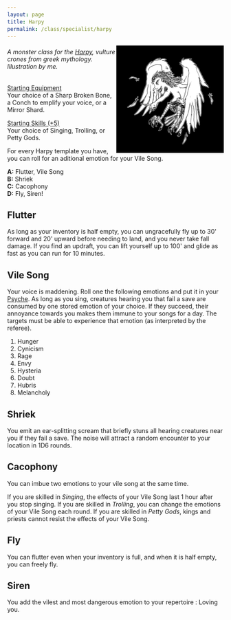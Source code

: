 ```yaml
---
layout: page
title: Harpy
permalink: /class/specialist/harpy
---
```


<img align="right" width=250px src="/images/0023_Harpy.png">

###### A monster class for the [Harpy](/monsters/harpy), vulture crones from greek mythology. Illustration by me.

<ins>Starting Equipment</ins><br>
Your choice of a Sharp Broken Bone, a Conch to emplify your voice, or a Mirror Shard.

<ins>Starting Skills (+5)</ins><br>
Your choice of Singing, Trolling, or Petty Gods.

For every Harpy template you have, you can roll for an aditional emotion for your Vile Song.

**A:** Flutter, Vile Song<br>
**B:** Shriek<br>
**C:** Cacophony<br>
**D:** Fly, Siren!<br>

## Flutter
As long as your inventory is half empty, you can ungracefully fly up to 30' forward and 20' upward before needing to land, and you never take fall damage. If you find an updraft, you can lift yourself up to 100' and glide as fast as you can run for 10 minutes.

## Vile Song
Your voice is maddening. Roll one the following emotions and put it in your [Psyche](/2020/11/09/base-rules/). As long as you sing, creatures hearing you that fail a save are consumed by one stored emotion of your choice. If they succeed, their annoyance towards you makes them immune to your songs for a day. The targets must be able to experience that emotion (as interpreted by the referee).

1. 	Hunger
2. 	Cynicism
3. 	Rage
4. 	Envy
5. 	Hysteria
6. 	Doubt
7. 	Hubris
8. 	Melancholy

## Shriek
You emit an ear-splitting scream that briefly stuns all hearing creatures near you if they fail a save. The noise will attract a random encounter to your location in 1D6 rounds.

## Cacophony
You can imbue two emotions to your vile song at the same time. 

If you are skilled in _Singing_, the effects of your Vile Song last 1 hour after you stop singing.
If you are skilled in _Trolling_, you can change the emotions of your Vile Song each round.
If you are skilled in _Petty Gods_, kings and priests cannot resist the effects of your Vile Song.

## Fly
You can flutter even when your inventory is full, and when it is half empty, you can freely fly.

## Siren
You add the vilest and most dangerous emotion to your repertoire : Loving you.
